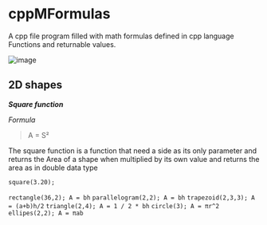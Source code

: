 # cppMFormulas
A cpp file program filled with math formulas defined in cpp language Functions and returnable values.

![image](https://articles.outlier.org/_next/image?url=https%3A%2F%2Fimages.ctfassets.net%2Fkj4bmrik9d6o%2F3Rn6lXm78lGNHpOBTl2K4r%2F9fcf9eaaaf131575f56bd6a8ba29dbdc%2FNormal_Distribution_05.png&w=3840&q=75)

## 2D shapes
**_Square function_**

*Formula*
> A = S²

The square function is a function that need a side as its only parameter and returns the Area of a shape when multiplied by its own value and returns the area as in double data type
```
square(3.20); 
```

```rectangle(36,2); A = bh```
```parallelogram(2,2); A = bh```
```trapezoid(2,3,3); A = (a+b)h/2```
```triangle(2,4); A = 1 / 2 * bh```
```circle(3); A = πr^2```
```ellipes(2,2); A = πab```

